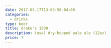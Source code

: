 ```yaml
---
date: 2017-05-17T13:03:58-04:00
categories:
  - drinks
type: beer
title: drake's 1500
description: (usa) dry-hopped pale ale (12oz)
price: 7
---
```

